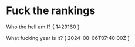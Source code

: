 # Fuck the rankings

Who the hell am I?
{ 1429160 }

What fucking year is it?
[ 2024-08-06T07:40:00Z ]
